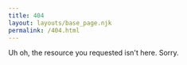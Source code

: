 ```yaml
---
title: 404
layout: layouts/base_page.njk
permalink: /404.html
---
```

Uh oh, the resource you requested isn't here. Sorry.
